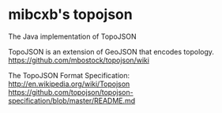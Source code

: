 mibcxb's topojson
===========

The Java implementation of TopoJSON

TopoJSON is an extension of GeoJSON that encodes topology.<br/>
https://github.com/mbostock/topojson/wiki

The TopoJSON Format Specification:<br/>
http://en.wikipedia.org/wiki/Topojson<br/>
https://github.com/topojson/topojson-specification/blob/master/README.md